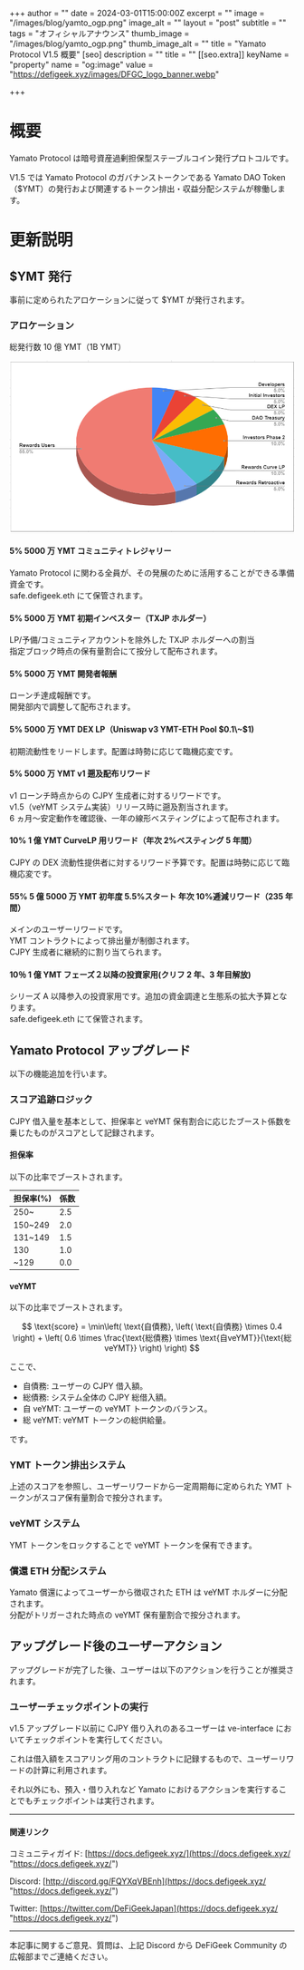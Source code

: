 +++
author = ""
date = 2024-03-01T15:00:00Z
excerpt = ""
image = "/images/blog/yamto_ogp.png"
image_alt = ""
layout = "post"
subtitle = ""
tags = "オフィシャルアナウンス"
thumb_image = "/images/blog/yamto_ogp.png"
thumb_image_alt = ""
title = "Yamato Protocol V1.5 概要"
[seo]
description = ""
title = ""
[[seo.extra]]
keyName = "property"
name = "og:image"
value = "https://defigeek.xyz/images/DFGC_logo_banner.webp"

+++

# 概要

Yamato Protocol は暗号資産過剰担保型ステーブルコイン発行プロトコルです。

V1.5 では Yamato Protocol のガバナンストークンである Yamato DAO Token（$YMT）の発行および関連するトークン排出・収益分配システムが稼働します。

# 更新説明

## $YMT 発行

事前に定められたアロケーションに従って $YMT が発行されます。

### アロケーション

総発行数 10 億 YMT（1B YMT）

![](/images/blog/allocation-1.PNG)

#### **5% 5000 万 YMT コミュニティトレジャリー**

Yamato Protocol に関わる全員が、その発展のために活用することができる準備資金です。\
safe.defigeek.eth にて保管されます。

#### **5% 5000 万 YMT 初期インベスター（TXJP ホルダー）**

LP/予備/コミュニティアカウントを除外した TXJP ホルダーへの割当 \
指定ブロック時点の保有量割合にて按分して配布されます。

#### **5% 5000 万 YMT 開発者報酬**

ローンチ達成報酬です。\
開発部内で調整して配布されます。

#### **5% 5000 万 YMT DEX LP（Uniswap v3 YMT-ETH Pool $0.1\~$1)**

初期流動性をリードします。配置は時勢に応じて臨機応変です。

#### **5% 5000 万 YMT v1 遡及配布リワード**

v1 ローンチ時点からの CJPY 生成者に対するリワードです。\
v1.5（veYMT システム実装）リリース時に遡及割当されます。\
6 ヵ月～安定動作を確認後、一年の線形ベスティングによって配布されます。

#### **10% 1 億 YMT CurveLP 用リワード（年次 2%ベスティング 5 年間）**

CJPY の DEX 流動性提供者に対するリワード予算です。配置は時勢に応じて臨機応変です。

#### **55% 5 億 5000 万 YMT 初年度 5.5%スタート 年次 10%逓減リワード（235 年間）**

メインのユーザーリワードです。\
YMT コントラクトによって排出量が制御されます。\
CJPY 生成者に継続的に割り当てられます。

#### **10％ 1 億 YMT フェーズ２以降の投資家用(クリフ 2 年、3 年目解放)**

シリーズ A 以降参入の投資家用です。追加の資金調達と生態系の拡大予算となります。\
safe.defigeek.eth にて保管されます。

## Yamato Protocol アップグレード

以下の機能追加を行います。

### スコア追跡ロジック

CJPY 借入量を基本として、担保率と veYMT 保有割合に応じたブースト係数を乗じたものがスコアとして記録されます。

#### 担保率

以下の比率でブーストされます。

| 担保率(%) | 係数 |
| --------- | ---- |
| 250~      | 2.5  |
| 150~249   | 2.0  |
| 131~149   | 1.5  |
| 130       | 1.0  |
| ~129      | 0.0  |

#### veYMT

以下の比率でブーストされます。

$$
\text{score} = \min\left( \text{自債務}, \left( \text{自債務} \times 0.4 \right) + \left( 0.6 \times \frac{\text{総債務} \times \text{自veYMT}}{\text{総veYMT}} \right) \right)
$$

ここで、

- 自債務: ユーザーの CJPY 借入額。
- 総債務: システム全体の CJPY 総借入額。
- 自 veYMT: ユーザーの veYMT トークンのバランス。
- 総 veYMT: veYMT トークンの総供給量。

です。

### YMT トークン排出システム

上述のスコアを参照し、ユーザーリワードから一定周期毎に定められた YMT トークンがスコア保有量割合で按分されます。

### veYMT システム

YMT トークンをロックすることで veYMT トークンを保有できます。

### 償還 ETH 分配システム

Yamato 償還によってユーザーから徴収された ETH は veYMT ホルダーに分配されます。\
分配がトリガーされた時点の veYMT 保有量割合で按分されます。

## アップグレード後のユーザーアクション

アップグレードが完了した後、ユーザーは以下のアクションを行うことが推奨されます。

### ユーザーチェックポイントの実行

v1.5 アップグレード以前に CJPY 借り入れのあるユーザーは ve-interface においてチェックポイントを実行してください。

これは借入額をスコアリング用のコントラクトに記録するもので、ユーザーリワードの計算に利用されます。

それ以外にも、預入・借り入れなど Yamato におけるアクションを実行することでもチェックポイントは実行されます。

---

#### 関連リンク

コミュニティガイド: [https://docs.defigeek.xyz/](https://docs.defigeek.xyz/ "https://docs.defigeek.xyz/")

Discord: [http://discord.gg/FQYXqVBEnh](https://docs.defigeek.xyz/ "https://docs.defigeek.xyz/")

Twitter: [https://twitter.com/DeFiGeekJapan](https://docs.defigeek.xyz/ "https://docs.defigeek.xyz/")

---

本記事に関するご意見、質問は、上記 Discord から DeFiGeek Community の広報部までご連絡ください。
